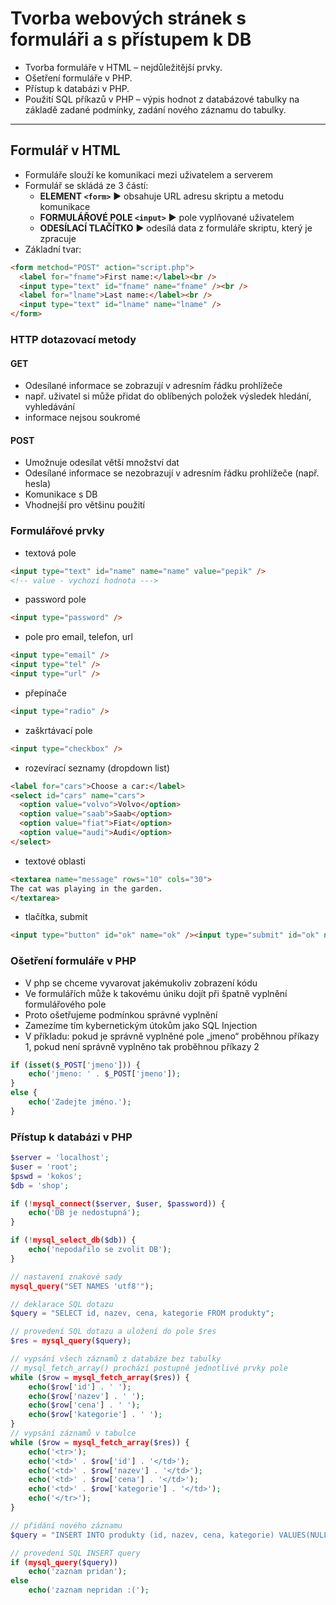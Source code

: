 # Tvorba webových stránek s formuláři a s přístupem k DB

- Tvorba formuláře v HTML – nejdůležitější prvky.
- Ošetření formuláře v PHP.
- Přístup k databázi v PHP.
- Použití SQL příkazů v PHP – výpis hodnot z databázové tabulky na základě zadané podmínky, zadání nového záznamu do tabulky.

<hr>

## Formulář v HTML

- Formuláře slouží ke komunikaci mezi uživatelem a serverem
- Formulář se skládá ze 3 částí:
  - **ELEMENT `<form>`** ► obsahuje URL adresu skriptu a metodu komunikace
  - **FORMULÁŘOVÉ POLE `<input>`** ► pole vyplňované uživatelem
  - **ODESÍLACÍ TLAČÍTKO** ► odesílá data z formuláře skriptu, který je zpracuje
- Základní tvar:

```html
<form metchod="POST" action="script.php">
  <label for="fname">First name:</label><br />
  <input type="text" id="fname" name="fname" /><br />
  <label for="lname">Last name:</label><br />
  <input type="text" id="lname" name="lname" />
</form>
```

### HTTP dotazovací metody

#### GET

- Odesílané informace se zobrazují v adresním řádku prohlížeče
- např. uživatel si může přidat do oblíbených položek výsledek hledání, vyhledávání
- informace nejsou soukromé

#### POST

- Umožnuje odesílat větší množství dat
- Odesílané informace se nezobrazují v adresním řádku prohlížeče (např. hesla)
- Komunikace s DB
- Vhodnejší pro většinu použití

### Formulářové prvky

- textová pole

```html
<input type="text" id="name" name="name" value="pepik" />
<!-- value - vychozí hodnota --->
```

- password pole

```html
<input type="password" />
```

- pole pro email, telefon, url

```html
<input type="email" />
<input type="tel" />
<input type="url" />
```

- přepínače

```html
<input type="radio" />
```

- zaškrtávací pole

```html
<input type="checkbox" />
```

- rozevírací seznamy (dropdown list)

```html
<label for="cars">Choose a car:</label>
<select id="cars" name="cars">
  <option value="volvo">Volvo</option>
  <option value="saab">Saab</option>
  <option value="fiat">Fiat</option>
  <option value="audi">Audi</option>
</select>
```

- textové oblasti

```html
<textarea name="message" rows="10" cols="30">
The cat was playing in the garden.
</textarea>
```

- tlačítka, submit

```html
<input type="button" id="ok" name="ok" /><input type="submit" id="ok" name="ok" />
```

### Ošetření formuláře v PHP

- V php se chceme vyvarovat jakémukoliv zobrazení kódu
- Ve formulářích může k takovému úniku dojít při špatně vyplnění formulářového pole
- Proto ošetřujeme podmínkou správné vyplnění
- Zamezíme tím kybernetickým útokům jako SQL Injection
- V příkladu: pokud je správně vyplněné pole „jmeno“ proběhnou příkazy 1, pokud není správně vyplněno tak proběhnou příkazy 2

```php
if (isset($_POST['jmeno'])) {
	echo('jmeno: ' . $_POST['jmeno']);
}
else {
	echo('Zadejte jméno.');
}
```

### Přístup k databázi v PHP

```php
$server = 'localhost';
$user = 'root';
$pswd = 'kokos';
$db = 'shop';

if (!mysql_connect($server, $user, $password)) {
	echo('DB je nedostupná');
}

if (!mysql_select_db($db)) {
	echo('nepodařilo se zvolit DB');
}

// nastavení znakové sady
mysql_query("SET NAMES 'utf8'");

// deklarace SQL dotazu
$query = "SELECT id, nazev, cena, kategorie FROM produkty";

// provedení SQL dotazu a uložení do pole $res
$res = mysql_query($query);

// vypsání všech záznamů z databáze bez tabulky
// mysql_fetch_array() prochází postupně jednotlivé prvky pole
while ($row = mysql_fetch_array($res)) {
	echo($row['id'] . ' ');
	echo($row['nazev'] . ' ');
	echo($row['cena'] . ' ');
	echo($row['kategorie'] . ' ');
}
// vypsání záznamů v tabulce
while ($row = mysql_fetch_array($res)) {
	echo('<tr>');
	echo('<td>' . $row['id'] . '</td>');
	echo('<td>' . $row['nazev'] . '</td>');
	echo('<td>' . $row['cena'] . '</td>');
	echo('<td>' . $row['kategorie'] . '</td>');
	echo('</tr>');
}

// přidání nového záznamu
$query = "INSERT INTO produkty (id, nazev, cena, kategorie) VALUES(NULL, 'auticko', 26, 1)";

// provedení SQL INSERT query
if (mysql_query($query))
	echo('zaznam pridan');
else
	echo('zaznam nepridan :(');

```
